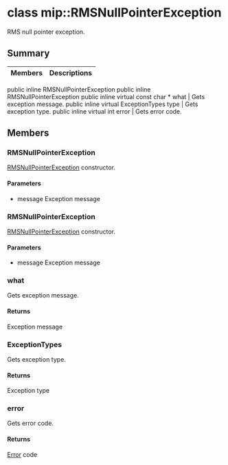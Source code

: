 # class mip::RMSNullPointerException 
RMS null pointer exception.
## Summary
 Members                        | Descriptions                                
--------------------------------|---------------------------------------------
public inline  RMSNullPointerException
public inline  RMSNullPointerException
public inline virtual const char * what | Gets exception message.
public inline virtual ExceptionTypes type | Gets exception type.
public inline virtual int error | Gets error code.
## Members
### RMSNullPointerException
[RMSNullPointerException](#classmip_1_1_r_m_s_null_pointer_exception) constructor.
#### Parameters
* message Exception message
### RMSNullPointerException
[RMSNullPointerException](#classmip_1_1_r_m_s_null_pointer_exception) constructor.
#### Parameters
* message Exception message
### what
Gets exception message.
#### Returns
Exception message
### ExceptionTypes
Gets exception type.
#### Returns
Exception type
### error
Gets error code.
#### Returns
[Error](#classmip_1_1_error) code